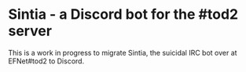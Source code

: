 # Sintia - a Discord bot for the #tod2 server

This is a work in progress to migrate Sintia, the suicidal IRC bot over at EFNet#tod2 to Discord.
